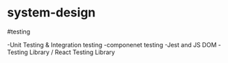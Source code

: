 # system-design

#testing

-Unit Testing & Integration testing
-componenet testing
-Jest and JS DOM
-Testing Library / React Testing Library